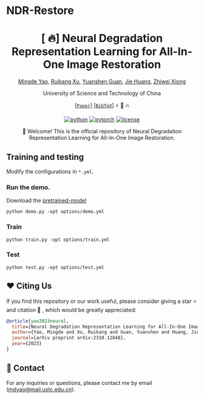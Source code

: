 # NDR-Restore 


<div align="center">

# [ :fire:] Neural Degradation Representation Learning for All-In-One Image Restoration
[Mingde Yao](https://mdyao.github.io/), [Ruikang Xu](https://scholar.google.com/citations?user=PulrrscAAAAJ&hl=en), [Yuanshen Guan](https://scholar.google.com/citations?user=Qhea-zsAAAAJ&hl=en), [Jie Huang](https://huangkevinj.github.io/), [Zhiwei Xiong](http://staff.ustc.edu.cn/~zwxiong/)

University of Science and Technology of China



[[`Paper`](https://arxiv.org/abs/2310.12848)] [[`BibTeX`](#heart-citing-us)] :zap: :rocket: :fire:

[![python](https://img.shields.io/badge/-Python_3.8_%7C_3.9_%7C_3.10-blue?logo=python&logoColor=white)](https://github.com/pre-commit/pre-commit)
[![pytorch](https://img.shields.io/badge/PyTorch-ee4c2c?logo=pytorch&logoColor=white)](https://pytorch.org/get-started/locally/)
[![license](https://img.shields.io/badge/License-MIT-green.svg?labelColor=gray)](#license)

:rocket: Welcome! This is the official repository of Neural Degradation Representation Learning for All-In-One Image Restoration. 

</div>


## Training and testing

Modify the configurations in `*.yml`.

### Run the demo.
Download the [pretrained-model](https://huggingface.co/Mingde/pre-trained-models/resolve/main/model_L.pth?download=true)

`python demo.py -opt options/demo.yml`

### Train

`python train.py -opt options/train.yml`


### Test

`python test.py -opt options/test.yml`


## :heart: Citing Us
If you find this repository or our work useful, please consider giving a star :star: and citation :t-rex: , which would be greatly appreciated:

```bibtex
@article{yao2023neural,
  title={Neural Degradation Representation Learning for All-In-One Image Restoration},
  author={Yao, Mingde and Xu, Ruikang and Guan, Yuanshen and Huang, Jie and Xiong, Zhiwei},
  journal={arXiv preprint arXiv:2310.12848},
  year={2023}
}
```



## :email: Contact

<!-- If you have any problem with the released code, please do not hesitate to open an issue.-->

For any inquiries or questions, please contact me by email (mdyao@mail.ustc.edu.cn). 

